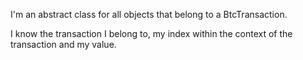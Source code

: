 I'm an abstract  class for all objects that belong to a BtcTransaction.

I know the transaction I belong to, my index within the context of the transaction and my value.